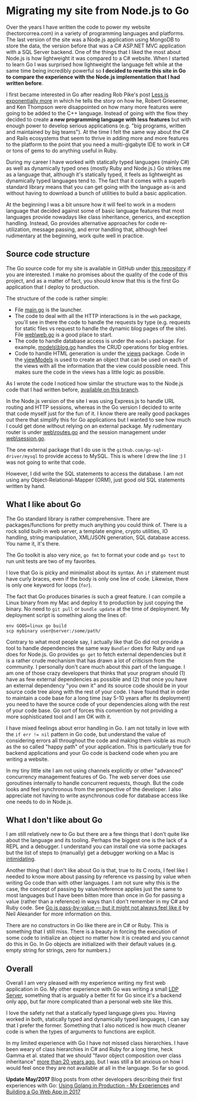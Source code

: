 # Migrating my site from Node.js to Go
Over the years I have written the code to power my website (hectorcorrea.com) in a variety of programming languages and platforms. The last version of the site was a Node.js application using MongoDB to store the data, the version before that was a C# ASP.NET MVC application with a SQL Server backend. One of the things that I liked the most about Node.js is how lightweight it was compared to a C# website. When I started to learn Go I was surprised how lightweight the language felt while at the same time being incredibly powerful so **I decided to rewrite this site in Go to compare the experience with the Node.js implementation that I had written before**.

I first became interested in Go after reading Rob Pike's post [Less is exponentially more](https://commandcenter.blogspot.com/2012/06/less-is-exponentially-more.html) in which he tells the story on how he, Robert Griesemer, and Ken Thompson were disappointed on how many more features were going to be added to the C++ language. Instead of going with the flow they decided to create **a new programming language with less features** but with enough power to develop serious applications (e.g. "big programs, written and maintained by big teams"). At the time I felt the same way about the C# and Rails ecosystems that seem to thrive in adding more and more features to the platform to the point that you need a multi-gigabyte IDE to work in C# or tons of gems to do anything useful in Ruby.

During my career I have worked with statically typed languages (mainly C#) as well as dynamically typed ones (mostly Ruby and Node.js.) Go strikes me as a language that, although it's statically typed, it feels as lightweight as dynamically typed languages tend to. The fact that it comes with a superb standard library means that you can get going with the language as-is and without having to download a bunch of utilities to build a basic application.

At the beginning I was a bit unsure how it will feel to work in a modern language that decided against some of basic language features that most languages provide nowadays like class inheritance, generics, and exception handling. Instead, Go provides alternative approaches for code re-utilization, message passing, and error handling that, although feel rudimentary at the beginning, work quite well in practice.


## Source code structure

The Go source code for my site is available in GitHub under [this repository](https://github.com/hectorcorrea/hectorcorrea.com) if you are interested. I make no promises about the quality of the code of this project, and as a matter of fact, you should know that this is the first Go application that I deploy to production.

The structure of the code is rather simple:

* File [main.go](https://github.com/hectorcorrea/hectorcorrea.com/blob/go_version/main.go) is the launcher.
* The code to deal with all the HTTP interactions is in the `web` package, you'll see in there the code to handle the requests by type (e.g. requests for static files vs request to handle the dynamic blog pages of the site). File [web\web.go](https://github.com/hectorcorrea/hectorcorrea.com/blob/go_version/web/web.go) is a good place to start.
* The code to handle database access is under the `models` package. For example, [models\blog.go](https://github.com/hectorcorrea/hectorcorrea.com/blob/go_version/models/blog.go) handles the CRUD operations for blog entries.
* Code to handle HTML generation is under the [views](https://github.com/hectorcorrea/hectorcorrea.com/blob/go_version/views) package. Code in the [viewModels](https://github.com/hectorcorrea/hectorcorrea.com/blob/go_version/viewModels) is used to create an object that can be used on each of the views with all the information that the view could possible need. This makes sure the code in the views has a little logic as possible.

As I wrote the code I noticed how similar the structure was to the Node.js code that I had written before, [available on this branch](https://github.com/hectorcorrea/hectorcorrea.com/tree/byenodejs).

In the Node.js version of the site I was using Express.js to handle URL routing and HTTP sessions, whereas in the Go version I decided to write that code myself just for the fun of it. I know there are really good packages out there that simplify this for Go applications but I wanted to see how much I could get done without relying on an external package. My rudimentary router is under [web\routes.go](https://github.com/hectorcorrea/hectorcorrea.com/blob/go_version/web/routes.go) and the session management under [web\session.go](https://github.com/hectorcorrea/hectorcorrea.com/blob/go_version/web/session.go).

The one external package that I do use is the `github.com/go-sql-driver/mysql` to provide access to MySQL. This is where I drew the line :) I was not going to write that code.

However, I did write the SQL statements to access the database. I am not using any Object-Relational-Mapper (ORM), just good old SQL statements written by hand.


## What I like about Go

The Go standard library is rather comprehensive. There are packages/functions for pretty much anything you could think of. There is a rock solid built-in web server, a template engine, crypto utilities, IO handling, string manipulation, XML/JSON generation, SQL database access. You name it, it's there.

The Go toolkit is also very nice, `go fmt` to format your code and `go test` to run unit tests are two of my favorites.

I love that Go is picky and minimalist about its syntax. An `if` statement must have curly braces, even if the body is only one line of code. Likewise, there is only one keyword for loops (`for`).

The fact that Go produces binaries is such a great feature. I can compile a Linux binary from my Mac and deploy it to production by just copying the binary. No need to `git pull` or `bundle update` at the time of deployment. My deployment script is something along the lines of:

```terminal
env GOOS=linux go build  
scp mybinary user@server:/some/path/
```

Contrary to what most people say, I actually like that Go did not provide a tool to handle dependencies the same way `Bundler`  does for Ruby and `npm` does for Node.js. Go provides `go get` to fetch external dependencies but it is a rather crude mechanism that has drawn a lot of criticism from the community. I personally don't care much about this part of the language. I am one of those crazy developers that thinks that  your program should (1) have as few external dependencies as possible and (2) that once you have an external dependency "you own it" and its source code should be in your source  code tree along with the rest of your code. I have found that in order to maintain a code base for a long time (say 5-10 years after its deployment) you need to have the source code of your dependencies along with the rest of your code base. Go sort of forces this convention by not providing a more sophisticated tool and I am OK with it.

I have mixed feelings about error handling in Go. I am not totally in love with the `if err != nil` pattern in Go code, but understand the value of considering errors all throughout the code and making them visible as much as the so called "happy path" of your application. This is particularly true for backend applications and your Go code is backend code when you are writing a website.

In my tiny little site I am not using channels explicitly or other "advanced" concurrency management features of Go. The web server does use goroutines internally to handle concurrent requests, though. But the code looks and feel synchronous from the perspective of the developer. I also appreciate not having to write asynchronous code for database access like one needs to do in Node.js.


## What I don't like about Go

I am still relatively new to Go but there are a few things that I don't quite like about the language and its tooling. Perhaps the biggest one is the lack of a REPL and a debugger. I understand you can install one via some packages but the list of steps to (manually) get a debugger working on a Mac is [intimidating](https://github.com/derekparker/delve/blob/master/Documentation/installation/osx/install.md).

Another thing that I don't like about Go is that, true to its C roots, I feel like I needed to know more about passing by reference vs passing by value when writing Go code than with other languages. I am not sure why this is the case, the concept of passing by value/reference applies just the same to most languages but I have been bitten more than once in Go for passing a value (rather than a reference) in ways than I don't remember in my C# and Ruby code. See [Go is pass-by-value — but it might not always feel like it](https://neilalexander.dev/2021/08/29/go-pass-by-value.html) by Neil Alexander for more information on this.

There are no constructors in Go like there are in C# or Ruby. This is something that I still miss. There is a beauty in forcing the execution of some code to initialize an object no matter how it is created and you cannot do this in Go. In Go objects are initialized with their default values (e.g. empty string for strings, zero for numbers.)


## Overall

Overall I am very pleased with my experience writing my first web application in Go. My other experience with Go was writing a small [LDP Server](https://github.com/hectorcorrea/ldpserver), something that is arguably a better fit for Go since it's a backend only app, but far more complicated than a personal web site like this.

I love the safety net that a statically typed language gives you. Having worked in both, statically typed and dynamically typed languages, I can say that I prefer the former. Something that I also noticed is how much cleaner code is when the types of arguments to functions are explicit.

In my limited experience with Go I have not missed class hierarchies. I have been weary of class hierarchies in C# and Ruby for a long time, heck Gamma et al. stated that we should "favor object composition over class inheritance" [more than 20 years ago](https://en.wikipedia.org/wiki/Design_Patterns), but I was still a bit anxious on how I would feel once they are not available at all in the language. So far so good.

**Update May/2017** Blog posts from other developers describing their first experiences with Go: [Using Golang in Production - My Experiences](http://blog.tamizhvendan.in/blog/2017/05/01/using-golang-in-production-my-experiences/) and [Building a Go Web App in 2017](https://grisha.org/blog/2017/04/27/simplistic-go-web-app/)
